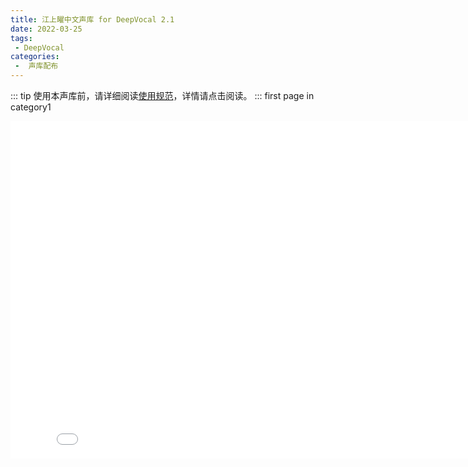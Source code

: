 ```yaml
---
title: 江上曜中文声库 for DeepVocal 2.1
date: 2022-03-25
tags:
 - DeepVocal
categories:
 -  声库配布
---
```


::: tip
使用本声库前，请详细阅读[使用规范](https://vocalsynths.vercel.app/docs/theme-reco/)，详情请点击阅读。
:::
first page in category1<br>
<iframe src="//player.bilibili.com/player.html?aid=765111635&bvid=BV1nr4y1S7Wv&cid=467037662&page=1&high_quality=1" scrolling="no" border="0" frameborder="no" framespacing="0" allowfullscreen="true" width="835" height="540" align="center"> </iframe>